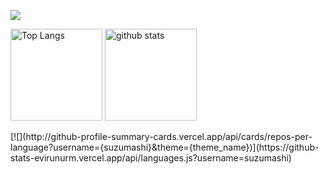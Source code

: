  ![](https://github-profile-summary-cards.vercel.app/api/cards/profile-details?username=suzumashi&theme=2077)

<p align="left"> 
  <img alt="Top Langs" height="147px" src="https://github-readme-stats.vercel.app/api/top-langs/?username=suzumashi&layout=compact&langs_count=6&theme=merko" />
  <img alt="github stats" height="147px" src="https://github-readme-stats.vercel.app/api?username=suzumashi&show_icons=true&theme=merko" /> 
</p>
<p>
 [![](http://github-profile-summary-cards.vercel.app/api/cards/repos-per-language?username={suzumashi}&theme={theme_name})](https://github-stats-evirunurm.vercel.app/api/languages.js?username=suzumashi)
</p>
